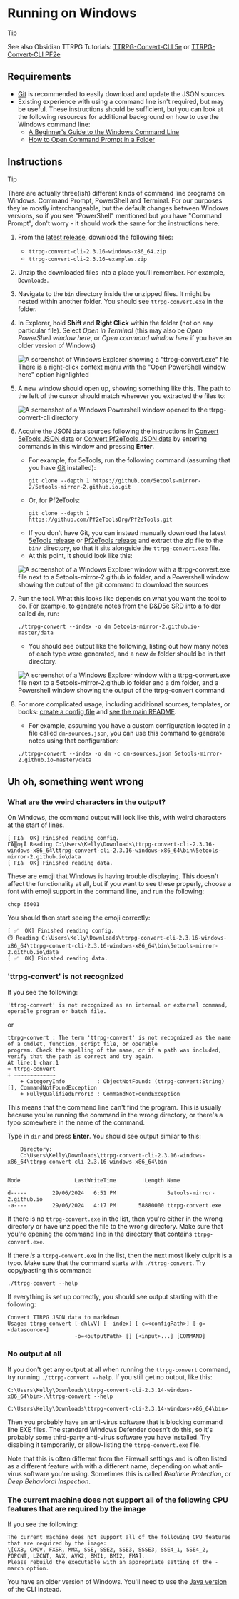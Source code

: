# Running on Windows

> [!TIP]
> See also Obsidian TTRPG Tutorials: [TTRPG-Convert-CLI 5e][] or [TTRPG-Convert-CLI PF2e][]

[TTRPG-Convert-CLI 5e]: https://obsidianttrpgtutorials.com/Obsidian+TTRPG+Tutorials/Plugin+Tutorials/TTRPG-Convert-CLI/TTRPG-Convert-CLI+5e
[TTRPG-Convert-CLI PF2e]: https://obsidianttrpgtutorials.com/Obsidian+TTRPG+Tutorials/Plugin+Tutorials/TTRPG-Convert-CLI/TTRPG-Convert-CLI+PF2e

## Requirements
- [Git][] is recommended to easily download and update the JSON sources
- Existing experience with using a command line isn't required, but may be useful. These instructions should be
  sufficient, but you can look at the following resources for additional background on how to use the Windows
  command line:
  - [A Beginner's Guide to the Windows Command Line](https://www.makeuseof.com/tag/a-beginners-guide-to-the-windows-command-line/)
  - [How to Open Command Prompt in a Folder](https://www.lifewire.com/open-command-prompt-in-a-folder-5185505)

## Instructions

> [!TIP]
> There are actually three(ish) different kinds of command line programs on Windows. Command Prompt, PowerShell
> and Terminal. For our purposes they're mostly interchangeable, but the default changes between Windows
> versions, so if you see "PowerShell" mentioned but you have "Command Prompt", don't worry - it should
> work the same for the instructions here.

1. From the [latest release][1], download the following files:

    - `ttrpg-convert-cli-2.3.16-windows-x86_64.zip`
    - `ttrpg-convert-cli-2.3.16-examples.zip`

2. Unzip the downloaded files into a place you'll remember. For example, `Downloads`. 
3. Navigate to the `bin` directory inside the unzipped files. It might be nested within another folder. You should see `ttrpg-convert.exe` in the folder.
4. In Explorer, hold **Shift** and **Right Click** within the folder (not on any particular file). Select
   *Open in Terminal* (this may also be *Open PowerShell window here*, or *Open command window here* if you
   have an older version of Windows)

   ![A screenshot of Windows Explorer showing a "ttrpg-convert.exe" file There is a right-click context menu with the "Open PowerShell window here" option highlighted](docs/screenshots/windows-explorer-folder-context-menu.png)
5. A new window should open up, showing something like this. The path to the left of the cursor should match
   wherever you extracted the files to:

   ![A screenshot of a Windows Powershell window opened to the ttrpg-convert-cli directory](docs/screenshots/windows-powershell-open.png)

6. Acquire the JSON data sources following the instructions in [Convert 5eTools JSON data][] or [Convert Pf2eTools JSON data][] by entering commands in this window and pressing **Enter**.
    - For example, for 5eTools, run the following command (assuming that you have [Git][] installed):
        ```
        git clone --depth 1 https://github.com/5etools-mirror-2/5etools-mirror-2.github.io.git
        ```
   - Or, for Pf2eTools:
        ```
        git clone --depth 1 https://github.com/Pf2eToolsOrg/Pf2eTools.git
        ```
   - If you don't have Git, you can instead manually download the latest [5eTools release](https://github.com/Pf2eToolsOrg/Pf2eTools/releases/latest) or [Pf2eTools release](https://github.com/Pf2eToolsOrg/Pf2eTools/releases/latest) and extract the zip file to the `bin/` directory, so that it sits alongside the `ttrpg-convert.exe` file.
    - At this point, it should look like this:

    ![A screenshot of a Windows Explorer window with a ttrpg-convert.exe file next to a 5etools-mirror-2.github.io folder, and a Powershell window showing the output of the git command to download the sources](docs/screenshots/windows-explorer-powershell-with-sources.png)
    
7. Run the tool. What this looks like depends on what you want the tool to do. For example, to generate notes
   from the D&D5e SRD into a folder called `dm`, run:

   ```
   ./ttrpg-convert --index -o dm 5etools-mirror-2.github.io-master/data 
   ```
   
   - You should see output like the following, listing out how many notes of each type were generated, and a new `dm` folder should be in that directory.

   ![A screenshot of a Windows Explorer window with a ttrpg-convert.exe file next to a 5etools-mirror-2.github.io folder and a dm folder, and a Powershell window showing the output of the ttrpg-convert command](docs/screenshots/windows-explorer-powershell-after-run.png)
8. For more complicated usage, including additional sources, templates, or books: [create a config file][3] and
   [see the main README][4].
   
   - For example, assuming you have a custom configuration located in a file called `dm-sources.json`, you can
   use this command to generate notes using that configuration:
   ```
   ./ttrpg-convert --index -o dm -c dm-sources.json 5etools-mirror-2.github.io-master/data 
   ```

[Convert 5eTools JSON data]: https://github.com/ebullient/ttrpg-convert-cli/tree/main?tab=readme-ov-file#convert-5etools-json-data
[Convert Pf2eTools JSON data]: https://github.com/ebullient/ttrpg-convert-cli/tree/main?tab=readme-ov-file#convert-pf2etools-json-data

[1]: https://github.com/ebullient/ttrpg-convert-cli/releases/latest
[3]: docs/configuration.md
[4]: README.md

## Uh oh, something went wrong

### What are the weird characters in the output?
On Windows, the command output will look like this, with weird characters at the start of lines.
```
[ Γ£à  OK] Finished reading config.
ΓÅ▒∩╕Å Reading C:\Users\Kelly\Downloads\ttrpg-convert-cli-2.3.16-windows-x86_64\ttrpg-convert-cli-2.3.16-windows-x86_64\bin\5etools-mirror-2.github.io\data
[ Γ£à  OK] Finished reading data.
```
These are emoji that Windows is having trouble displaying. This doesn't affect the functionality at all, but
if you want to see these properly, choose a font with emoji support in the command line, and run the following:
```
chcp 65001
```

You should then start seeing the emoji correctly:
```
[ ✅  OK] Finished reading config.
⏱️ Reading C:\Users\Kelly\Downloads\ttrpg-convert-cli-2.3.16-windows-x86_64\ttrpg-convert-cli-2.3.16-windows-x86_64\bin\5etools-mirror-2.github.io\data
[ ✅  OK] Finished reading data.
```

### 'ttrpg-convert' is not recognized
If you see the following:
```
'ttrpg-convert' is not recognized as an internal or external command,
operable program or batch file.
```
or
```
ttrpg-convert : The term 'ttrpg-convert' is not recognized as the name of a cmdlet, function, script file, or operable
program. Check the spelling of the name, or if a path was included, verify that the path is correct and try again.
At line:1 char:1
+ ttrpg-convert
+ ~~~~~~~~~~~~~
    + CategoryInfo          : ObjectNotFound: (ttrpg-convert:String) [], CommandNotFoundException
    + FullyQualifiedErrorId : CommandNotFoundException
```

This means that the command line can't find the program. This is usually because you're running the command in
the wrong directory, or there's a typo somewhere in the name of the command.

Type in `dir` and press **Enter**. You should see output similar to this:
```
    Directory:
    C:\Users\Kelly\Downloads\ttrpg-convert-cli-2.3.16-windows-x86_64\ttrpg-convert-cli-2.3.16-windows-x86_64\bin


Mode                 LastWriteTime         Length Name
----                 -------------         ------ ----
d-----        29/06/2024   6:51 PM                5etools-mirror-2.github.io
-a----        29/06/2024   4:17 PM       58880000 ttrpg-convert.exe
```

If there is no `ttrpg-convert.exe` in the list, then you're either in the wrong directory or have unzipped the
file to the wrong directory. Make sure that you're opening the command line in the directory that contains
`ttrpg-convert.exe`.

If there *is* a `ttrpg-convert.exe` in the list, then the next most likely culprit is a typo. Make sure that the
command starts with `./ttrpg-convert`. Try copy/pasting this command:
```
./ttrpg-convert --help
```
If everything is set up correctly, you should see output starting with the following:
```
Convert TTRPG JSON data to markdown
Usage: ttrpg-convert [-dhlvV] [--index] [-c=<configPath>] [-g=<datasource>]
                     -o=<outputPath> [] [<input>...] [COMMAND]
```

### No output at all
If you don't get any output at all when running the `ttrpg-convert` command, try running
`./ttrpg-convert --help`. If you still get no output, like this:

```
C:\Users\Kelly\Downloads\ttrpg-convert-cli-2.3.14-windows-x86_64\bin>.\ttrpg-convert --help

C:\Users\Kelly\Downloads\ttrpg-convert-cli-2.3.14-windows-x86_64\bin>
```

Then you probably have an anti-virus software that is blocking command line EXE files. The standard Windows
Defender doesn't do this, so it's probably some third-party anti-virus software you have installed. Try
disabling it temporarily, or allow-listing the `ttrpg-convert.exe` file.

Note that this is often different from the Firewall settings and is often listed as a different feature with
with a different name, depending on what anti-virus software you're using. Sometimes this is called
*Realtime Protection*, or *Deep Behavioral Inspection*.

### The current machine does not support all of the following CPU features that are required by the image

If you see the following:

```
The current machine does not support all of the following CPU features that are required by the image:
\[CX8, CMOV, FXSR, MMX, SSE, SSE2, SSE3, SSSE3, SSE4_1, SSE4_2, POPCNT, LZCNT, AVX, AVX2, BMI1, BMI2, FMA].
Please rebuild the executable with an appropriate setting of the -march option.
```

You have an older version of Windows. You'll need to use the [Java version](docs/alternateRun.md#use-java-to-run-the-jar) of the CLI instead.

[Git]: https://git-scm.com/download/win
